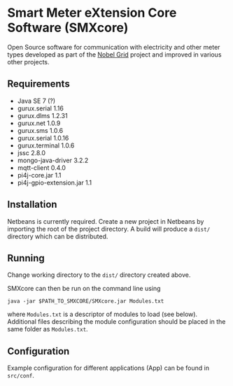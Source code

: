 # Smart Meter eXtension Core Software (SMXcore)
Open Source software for communication with electricity and other meter types developed as part of the [Nobel Grid](http://nobelgrid.eu/) project and improved in various other projects.

## Requirements

* Java SE 7 (?)
* gurux.serial 1.16
* gurux.dlms 1.2.31
* gurux.net 1.0.9
* gurux.sms 1.0.6
* gurux.serial 1.0.16
* gurux.terminal 1.0.6
* jssc 2.8.0
* mongo-java-driver 3.2.2
* mqtt-client 0.4.0
* pi4j-core.jar 1.1
* pi4j-gpio-extension.jar 1.1

## Installation
Netbeans is currently required. Create a new project in Netbeans by importing the root of the project directory. A build will produce a `dist/` directory which can be distributed. 

## Running

Change working directory to the `dist/` directory created above.

SMXcore can then be run on the command line using 

`java -jar $PATH_TO_SMXCORE/SMXcore.jar Modules.txt`

where `Modules.txt` is a descriptor of modules to load (see below). Additional files describing the module configuration should be placed in the same folder as `Modules.txt`.

## Configuration

Example configuration for different applications (App) can be found in `src/conf`. 
